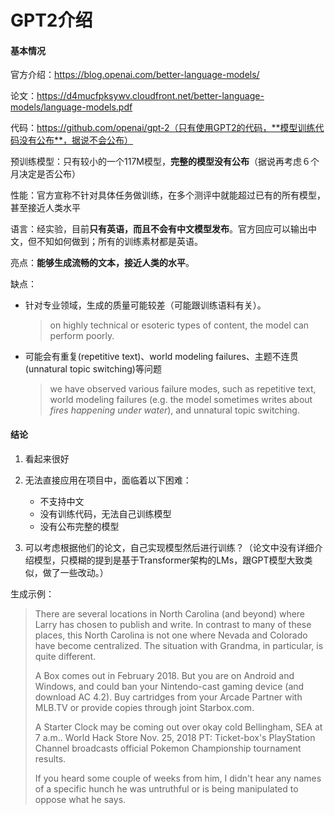 # GPT2介绍

#### 基本情况

官方介绍：https://blog.openai.com/better-language-models/

论文：https://d4mucfpksywv.cloudfront.net/better-language-models/language-models.pdf

代码：https://github.com/openai/gpt-2（只有使用GPT2的代码，**模型训练代码没有公布**，据说不会公布）

预训练模型：只有较小的一个117M模型，**完整的模型没有公布**（据说再考虑６个月决定是否公布）

性能：官方宣称不针对具体任务做训练，在多个测评中就能超过已有的所有模型，甚至接近人类水平

语言：经实验，目前**只有英语，而且不会有中文模型发布**。官方回应可以输出中文，但不知如何做到；所有的训练素材都是英语。

亮点：**能够生成流畅的文本，接近人类的水平**。

缺点：

- 针对专业领域，生成的质量可能较差（可能跟训练语料有关）。

  > on highly technical or esoteric types of content, the model can perform poorly.

- 可能会有重复(repetitive text)、world modeling failures、主题不连贯(unnatural topic switching)等问题

  > we have observed various failure modes, such as repetitive text, world modeling failures (e.g. the model sometimes writes about *fires happening under water*), and unnatural topic switching. 


#### 结论

1. 看起来很好

2. 无法直接应用在项目中，面临着以下困难：

   - 不支持中文
   - 没有训练代码，无法自己训练模型
   - 没有公布完整的模型

3. 可以考虑根据他们的论文，自己实现模型然后进行训练？（论文中没有详细介绍模型，只模糊的提到是基于Transformer架构的LMs，跟GPT模型大致类似，做了一些改动。）


生成示例：

> There are several locations in North Carolina (and beyond) where Larry has chosen to publish and write. In contrast to many of these places, this North Carolina is not one where Nevada and Colorado have become centralized. The situation with Grandma, in particular, is quite different.
>
> A Box comes out in February 2018. But you are on Android and Windows, and could ban your Nintendo-cast gaming device (and download AC 4.2). Buy cartridges from your Arcade Partner with MLB.TV or provide copies through joint Starbox.com.
>
> A Starter Clock may be coming out over okay cold Bellingham, SEA at 7 a.m.. World Hack Store Nov. 25, 2018 PT: Ticket-box's PlayStation Channel broadcasts official Pokemon Championship tournament results.
>
> If you heard some couple of weeks from him, I didn't hear any names of a specific hunch he was untruthful or is being manipulated to oppose what he says.









